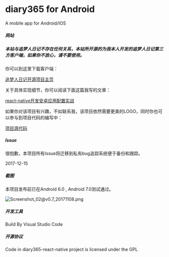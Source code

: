 # diary365 for Android
A mobile app for Android/IOS

##### 网站

##### 本站与追梦人日记不存在任何关系，本站所开源的为我本人开发的追梦人日记第三方客户端，如果你不放心，请不要使用。

你可以到这里下载客户端：

[追梦人日记开源项目主页](https://memory.99diary.com)

关于具体实现细节，你可以阅读下面这篇我写的文章：

[react-native开发安卓应用配置实战](https://blog.99diary.com/2017/11/14/react-native开发安卓应用配置实战)

如果你对该项目有兴趣，不如联系我，该项目依然需要更美的LOGO，同时你也可以参与到项目代码的编写中：

[项目源代码](https://bitbucket.org/flyher/diary365-react-native/wiki/Home)

##### Issue

很抱歉，本项目所有Issue将迁移到私有bug追踪系统便于备份和跟踪。

2017-12-15

##### 截图

本项目发布前已在Android 6.0 , Android 7.0测试通过。

![Screenshot_02@v0.7_20171108.png](https://img.99diary.com/project/src/diary365-react-native/Screenshot_02@v0.7_20171108.png)


##### 开发工具

Build By Visual Studio Code

##### 开源协议

Code in diary365-react-native project is licensed under the GPL



